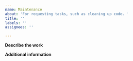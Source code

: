 ```yaml
---
name: Maintenance
about: 'For requesting tasks, such as cleaning up code. '
title: ''
labels: ''
assignees: ''

---
```


**Describe the work**

<!--A clear and concise description of what work should be done.-->

**Additional information**

<!--Add any other context about the problem here.-->
